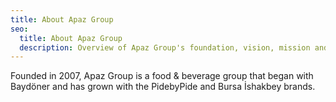 ```yaml
---
title: About Apaz Group
seo:
  title: About Apaz Group
  description: Overview of Apaz Group's foundation, vision, mission and values.
---
```

Founded in 2007, Apaz Group is a food & beverage group that began with Baydöner and has grown with the PidebyPide and Bursa İshakbey brands.
